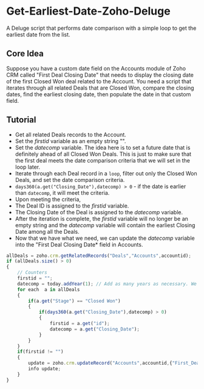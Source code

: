 # Get-Earliest-Date-Zoho-Deluge
A Deluge script that performs date comparison with a simple loop to get the earliest date from the list.

## Core Idea
Suppose you have a custom date field on the Accounts module of Zoho CRM called "First Deal Closing Date" that needs to display the closing date of the first Closed Won deal related to the Account. You need a script that iterates through all related Deals that are Closed Won, compare the closing dates, find the earliest closing date, then populate the date in that custom field.


## Tutorial
* Get all related Deals records to the Account.
* Set the *firstid* variable as an empty string "".
* Set the *datecomp* variable. The idea here is to set a future date that is definitely ahead of all Closed Won Deals. This is just to make sure that the first deal meets the date comparison criteria that we will set in the loop later.
* Iterate through each Deal record in a `loop`, filter out only the Closed Won Deals, and set the date comparison criteria.
 * `days360(a.get("Closing_Date"),datecomp) > 0` - if the date is earlier than `datecomp`, it will meet the criteria.
 * Upon meeting the criteria,
  * The Deal ID is assigned to the *firstid* variable.
  * The Closing Date of the Deal is assigned to the *datecomp* variable.
* After the iteration is complete, the *firstid* variable will no longer be an empty string and the *datecomp* variable will contain the earliest Closing Date among all the Deals.
* Now that we have what we need, we can update the *datecomp* variable into the "First Deal Closing Date* field in Accounts.

```javascript
allDeals = zoho.crm.getRelatedRecords("Deals","Accounts",accountid);
if (allDeals.size() > 0)
{
	// Counters
	firstid = "";
	datecomp = today.addYear(1); // Add as many years as necessary. We just want to make sure that the first deal enters the loop below.
	for each  a in allDeals
	{
		if(a.get("Stage") == "Closed Won")
		{
			if(days360(a.get("Closing_Date"),datecomp) > 0)
			{
				firstid = a.get("id");
				datecomp = a.get("Closing_Date");
			}
		}
	}
	if(firstid != "")
	{
		update = zoho.crm.updateRecord("Accounts",accountid,{"First_Deal_Closing_Date":datecomp});
		info update;
	}
}
```
